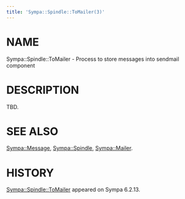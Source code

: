 ```yaml
---
title: 'Sympa::Spindle::ToMailer(3)'
---
```


# NAME

Sympa::Spindle::ToMailer - Process to store messages into sendmail component

# DESCRIPTION

TBD.

# SEE ALSO

[Sympa::Message](./Sympa-Message.3.md),
[Sympa::Spindle](./Sympa-Spindle.3.md),
[Sympa::Mailer](./Sympa-Mailer.3.md).

# HISTORY

[Sympa::Spindle::ToMailer](./Sympa-Spindle-ToMailer.3.md) appeared on Sympa 6.2.13.
